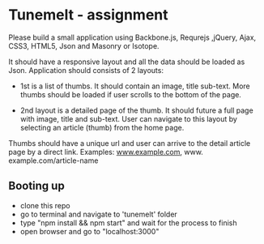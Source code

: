 # Tunemelt - assignment

Please build a small application using Backbone.js, Requrejs ,jQuery, Ajax, CSS3, HTML5, Json and Masonry or Isotope. 

It should have a responsive layout and all the data should be loaded as Json.
Application should consists of 2 layouts:

- 1st is a list of thumbs. It should contain an image, title sub-text. More thumbs should be loaded if user scrolls to the bottom of the page. 
	
- 2nd layout is a detailed page of the thumb. It should future a full page with image, title and sub-text. User can navigate to this layout by selecting an article (thumb) from the home page.

Thumbs should have a unique url and user can arrive to the detail article page by a direct link. Examples: www.example.com, www. example.com/article-name

## Booting up

- clone this repo
- go to terminal and navigate to 'tunemelt' folder
- type "npm install && npm start" and wait for the process to finish
- open browser and go to "localhost:3000"